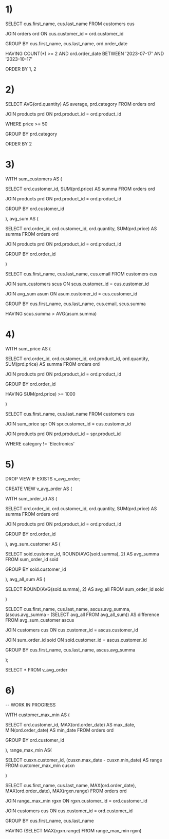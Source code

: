 # 1)

SELECT cus.first_name, cus.last_name FROM customers cus

JOIN orders ord ON cus.customer_id = ord.customer_id

GROUP BY cus.first_name, cus.last_name, ord.order_date

HAVING COUNT(*) >= 2 AND ord.order_date BETWEEN '2023-07-17' AND '2023-10-17'

ORDER BY 1, 2

# 2)

SELECT AVG(ord.quantity) AS average, prd.category FROM orders ord

JOIN products prd ON prd.product_id = ord.product_id

WHERE price >= 50

GROUP BY prd.category

ORDER BY 2

# 3)

WITH sum_customers AS (
	
 SELECT ord.customer_id, SUM(prd.price) AS summa FROM orders ord

 JOIN products prd ON prd.product_id = ord.product_id
	
 GROUP BY ord.customer_id

), avg_sum AS (
	
 SELECT ord.order_id, ord.customer_id, ord.quantity, SUM(prd.price) AS summa FROM orders ord
	
 JOIN products prd ON prd.product_id = ord.product_id
	
 GROUP BY ord.order_id

)

SELECT cus.first_name, cus.last_name, cus.email FROM customers cus

JOIN sum_customers scus ON scus.customer_id = cus.customer_id

JOIN avg_sum asum ON asum.customer_id = cus.customer_id

GROUP BY cus.first_name, cus.last_name, cus.email, scus.summa

HAVING scus.summa > AVG(asum.summa)

# 4)

WITH sum_price AS (
	
SELECT ord.order_id, ord.customer_id, ord.product_id, ord.quantity, SUM(prd.price) AS summa FROM orders ord
	
JOIN products prd ON prd.product_id = ord.product_id
	
GROUP BY ord.order_id
	
HAVING SUM(prd.price) >= 1000

)

SELECT cus.first_name, cus.last_name FROM customers cus

JOIN sum_price spr ON spr.customer_id = cus.customer_id

JOIN products prd ON prd.product_id = spr.product_id

WHERE category != 'Electronics'

# 5)

DROP VIEW IF EXISTS v_avg_order;


CREATE VIEW v_avg_order AS (
	
WITH sum_order_id AS (
		
SELECT ord.order_id, ord.customer_id, ord.quantity, SUM(prd.price) AS summa FROM orders ord
		
JOIN products prd ON prd.product_id = ord.product_id
	
GROUP BY ord.order_id

), avg_sum_customer AS (

SELECT soid.customer_id, ROUND(AVG(soid.summa), 2) AS avg_summa FROM sum_order_id soid
	
GROUP BY soid.customer_id

), avg_all_sum AS (
		
SELECT ROUND(AVG(soid.summa), 2) AS avg_all FROM sum_order_id soid

)
	

SELECT cus.first_name, cus.last_name, ascus.avg_summa, (ascus.avg_summa - (SELECT avg_all FROM avg_all_sum)) AS difference FROM avg_sum_customer ascus

JOIN customers cus ON cus.customer_id = ascus.customer_id

JOIN sum_order_id soid ON soid.customer_id = ascus.customer_id

GROUP BY cus.first_name, cus.last_name, ascus.avg_summa

);

SELECT * FROM v_avg_order

# 6)

-- WORK IN PROGRESS


WITH customer_max_min AS (

SELECT ord.customer_id, MAX(ord.order_date) AS max_date, MIN(ord.order_date) AS min_date FROM orders ord

GROUP BY ord.customer_id

), range_max_min AS(

SELECT cusxn.customer_id, (cusxn.max_date - cusxn.min_date) AS range FROM customer_max_min cusxn

)


SELECT cus.first_name, cus.last_name, MAX(ord.order_date), MAX(ord.order_date), MAX(rgxn.range) FROM orders ord

JOIN range_max_min rgxn ON rgxn.customer_id = ord.customer_id

JOIN customers cus ON cus.customer_id = ord.customer_id

GROUP BY cus.first_name, cus.last_name

HAVING (SELECT MAX(rgxn.range) FROM range_max_min rgxn)

